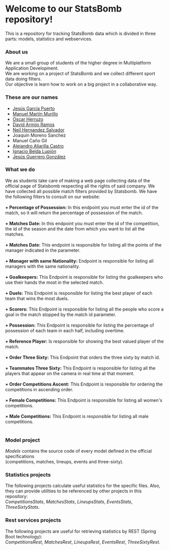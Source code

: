 # Welcome to our StatsBomb repository!

This is a repository for tracking StatsBomb data which is divided in three parts: models, statistics and webservices. 

### About us

We are a small group of students of the higher degree in Multiplatform Application Development.<br>
We are working on a project of StatsBomb and we collect different sport data doing filters.<br>
Our objective is learn how to work on a big project in a collaborative way.

### These are our names

- [Jesús García Puerto](www.linkedin.com/in/jesus-garcia-puerto-57526825b)
- [Manuel Martín Murillo](www.linkedin.com/in/manuel-martín-murillo-980699262)
- [Oscar Herruzo](www.linkedin.com/in/oscar-herruzo-640683214)
- [David Armijo Ramos](https://www.linkedin.com/in/david-armijo-ramos-56a198266)
- [Neil Hernandez Salvador](https://www.linkedin.com/in/neilhdez)
- Joaquín Moreno Sanchez
- Manuel Caño Gil
- [Alejandro Aljarilla Castro](www.linkedin.com/in/alejandro-aljarilla-castro-961b81265)
- [Ignacio Belda Lupión](https://www.linkedin.com/in/ignacio-belda-lupi%C3%B3n-49b149267)
- [Jesús Guerrero González](www.linkedin.com/in/jesús-guerrero-0b503620a)

### What we do

We as students take care of making a web page collecting data of the official page of Statsbomb respecting all the rights of said company. We have collected all possible match filters provided by Statsbomb. We have the following filters to consult on our website: <br> <br>
<b>+ Percentage of Possession:</b> In this endpoint you must enter the id of the match, so it will return the percentage of possession of the match. <br> <br>
<b>+ Matches Date:</b> In this endpoint you must enter the id of the competition, the id of the season and the date from which you want to list all the matches. <br> <br>
<b>+ Matches Date:</b> This endpoint is responsible for listing all the points of the manager indicated in the parameter. <br> <br>
<b>+ Manager with same Nationality:</b> Endpoint is responsible for listing all managers with the same nationality. <br> <br>
<b>+ Goalkeepers:</b> This Endpoint is responsible for listing the goalkeepers who use their hands the most in the selected match. <br> <br>
<b>+ Duels:</b> This Endpoint is responsible for listing the best player of each team that wins the most duels. <br> <br>
<b>+ Scorers:</b> This Endpoint is responsible for listing all the people who score a goal in the match stopped by the match id parameter. <br> <br>
<b>+ Possession:</b> This Endpoint is responsible for listing the percentage of possession of each team in each half, including overtime. <br> <br>
<b>+ Reference Player:</b> Is responsible for showing the best valued player of the match. <br> <br>
<b>+ Order Three Sixty:</b> This Endpoint that orders the three sixty by match id. <br> <br>
<b>+ Teammates Three Sixty:</b> This Endpoint is responsible for listing all the players that appear on the camera in real time at that moment. <br> <br>
<b>+ Order Competitions Ascent:</b> This Endpoint is responsible for ordering the competitions in ascending order. <br> <br>
<b>+ Female Competitions:</b> This Endpoint is responsible for listing all women's competitions. <br> <br>
<b>+ Male Competitions:</b> This Endpoint is responsible for listing all male competitions. <br> <br>

### Model project

*Models* contains the source code of every model defined in the official specifications <br>
(competitions, matches, lineups, events and three-sixty).

### Statistics projects

The following projects calculate useful statistics for the specific files. Also, <br>
they can provide utilities to be referenced by other projects in this repository:<br>
*CompetitionsStats*, *MatchesStats*, *LineupsStats*, *EventsStats*, *ThreeSixtyStats*.

### Rest services projects

The following projects are useful for retrieving statistics by REST (Spring Boot technology): <br>
*CompetitionsRest*, *MatchesRest*, *LineupsRest*, *EventsRest*, *ThreeSixtyRest*.


